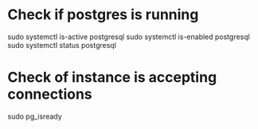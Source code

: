 
# Check if postgres is running
sudo systemctl is-active postgresql
sudo systemctl is-enabled postgresql
sudo systemctl status postgresql

# Check of instance is accepting connections
sudo pg_isready